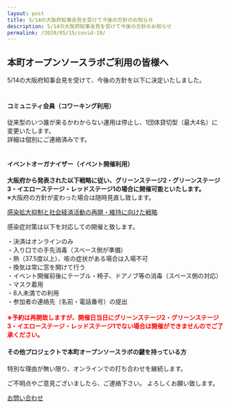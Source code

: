 ```yaml
---
layout: post
title: 5/14の大阪府知事会見を受けて今後の方針のお知らせ
description: 5/14の大阪府知事会見を受けて今後の方針のお知らせ
permalink: /2020/05/15/covid-19/
---
```


## 本町オープンソースラボご利用の皆様へ

5/14の大阪府知事会見を受けて、今後の方針を以下に決定いたしました。  
　　
#### コミュニティ会員（コワーキング利用）

従来型のいつ誰が来るかわからない運用は停止し、1団体貸切型（最大4名）に変更いたします。  
詳細は個別にご連絡済みです。  
<br>
  
#### イベントオーガナイザー（イベント開催利用）  

<b>大阪府から発表された以下戦略に従い、グリーンステージ2・グリーンステージ3・イエローステージ・レッドステージ1の場合に開催可能といたします。</b>  
※大阪府の方針が変わった場合は随時見直し致します。

[感染拡大抑制と社会経済活動の再開・維持に向けた戦略](http://www.pref.osaka.lg.jp/attach/38112/00000000/roadmap.pdf)

感染症対策は以下を対応しての開催と致します。

・決済はオンラインのみ  
・入り口での手先消毒（スペース側が準備）  
・熱（37.5度以上）、咳の症状がある場合は入場不可  
・換気は常に窓を開けて行う  
・イベント開催前後にテーブル・椅子、ドアノブ等の消毒（スペース側の対応）  
・マスク着用  
・8人未満での利用  
・参加者の連絡先（名前・電話番号）の提出  
<br>
<b><font color="red">※予約は再開致しますが、開催日当日にグリーンステージ2・グリーンステージ3・イエローステージ・レッドステージ1でない場合は開催ができませんのでご了承ください。</font></b>
　　
#### その他プロジェクトで本町オープンソースラボの鍵を持っている方

特別な理由が無い限り、オンラインでの打ち合わせを継続します。  
  
ご不明点やご意見ございましたら、ご連絡下さい。
よろしくお願い致します。

[お問い合わせ](/contact)
